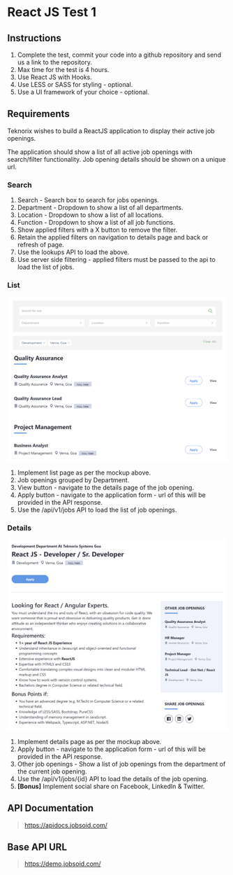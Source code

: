 # React JS Test 1

## Instructions
1. Complete the test, commit your code into a github repository and send us a link to the repository.
2. Max time for the test is 4 hours.
3. Use React JS with Hooks.
4. Use LESS or SASS for styling - optional.
5. Use a UI framework of your choice - optional.

## Requirements
Teknorix wishes to build a ReactJS application to display their active job openings. 

The application should show a list of all active job openings with search/filter functionality. Job opening details should be shown on a unique url.

### Search 
1. Search - Search box to search for jobs openings.
2. Department - Dropdown to show a list of all departments. 
3. Location - Dropdown to show a list of all locations. 
4. Function - Dropdown to show a list of all job functions.
5. Show applied filters with a X button to remove the filter.
6. Retain the applied filters on navigation to details page and back or refresh of page.
7. Use the lookups API to load the above.
8. Use server side filtering - applied filters must be passed to the api to load the list of jobs.

### List
![List Page](/assets/react-1-list.png)
1. Implement list page as per the mockup above.
2. Job openings grouped by Department.
3. View button - navigate to the details page of the job opening.
4. Apply button - navigate to the application form - url of this will be provided in the API response.
5. Use the /api/v1/jobs API to load the list of job openings.

### Details
![Details Page](/assets/react-1-details.png)
1. Implement details page as per the mockup above.
2. Apply button - navigate to the application form - url of this will be provided in the API response.
3. Other job openings - Show a list of job openings from the department of the current job opening.
4. Use the /api/v1/jobs/{id} API to load the details of the job opening.
5. **[Bonus]** Implement social share on Facebook, LinkedIn & Twitter.

## API Documentation
> https://apidocs.jobsoid.com/

## Base API URL
> https://demo.jobsoid.com/